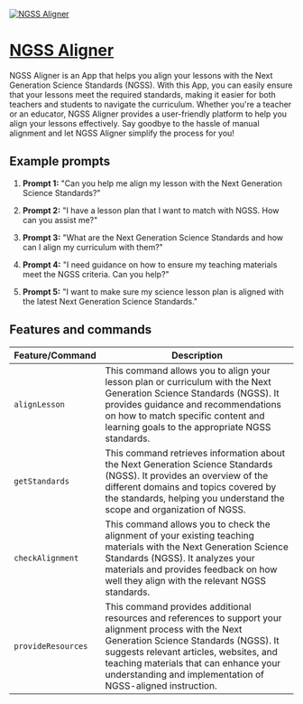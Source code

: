 [![NGSS Aligner](https://files.oaiusercontent.com/file-nM8XoJgqKbTXr8ldBgWfCRRs?se=2123-10-17T07%3A47%3A23Z&sp=r&sv=2021-08-06&sr=b&rscc=max-age%3D31536000%2C%20immutable&rscd=attachment%3B%20filename%3D79b98f84-a14d-43b2-aa87-278ad3f6d886.png&sig=6NPyL5HrJ1YYRhWXuKL2nxdys1YIaWid/qSsCoSOefY%3D)](https://chat.openai.com/g/g-9iOnUNXBb-ngss-aligner)

# [NGSS Aligner](https://chat.openai.com/g/g-9iOnUNXBb-ngss-aligner)

NGSS Aligner is an App that helps you align your lessons with the Next Generation Science Standards (NGSS). With this App, you can easily ensure that your lessons meet the required standards, making it easier for both teachers and students to navigate the curriculum. Whether you're a teacher or an educator, NGSS Aligner provides a user-friendly platform to help you align your lessons effectively. Say goodbye to the hassle of manual alignment and let NGSS Aligner simplify the process for you!

## Example prompts

1. **Prompt 1:** "Can you help me align my lesson with the Next Generation Science Standards?"

2. **Prompt 2:** "I have a lesson plan that I want to match with NGSS. How can you assist me?"

3. **Prompt 3:** "What are the Next Generation Science Standards and how can I align my curriculum with them?"

4. **Prompt 4:** "I need guidance on how to ensure my teaching materials meet the NGSS criteria. Can you help?"

5. **Prompt 5:** "I want to make sure my science lesson plan is aligned with the latest Next Generation Science Standards."


## Features and commands

| Feature/Command | Description |
| --- | --- |
| `alignLesson` | This command allows you to align your lesson plan or curriculum with the Next Generation Science Standards (NGSS). It provides guidance and recommendations on how to match specific content and learning goals to the appropriate NGSS standards. |
| `getStandards` | This command retrieves information about the Next Generation Science Standards (NGSS). It provides an overview of the different domains and topics covered by the standards, helping you understand the scope and organization of NGSS. |
| `checkAlignment` | This command allows you to check the alignment of your existing teaching materials with the Next Generation Science Standards (NGSS). It analyzes your materials and provides feedback on how well they align with the relevant NGSS standards. |
| `provideResources` | This command provides additional resources and references to support your alignment process with the Next Generation Science Standards (NGSS). It suggests relevant articles, websites, and teaching materials that can enhance your understanding and implementation of NGSS-aligned instruction. |